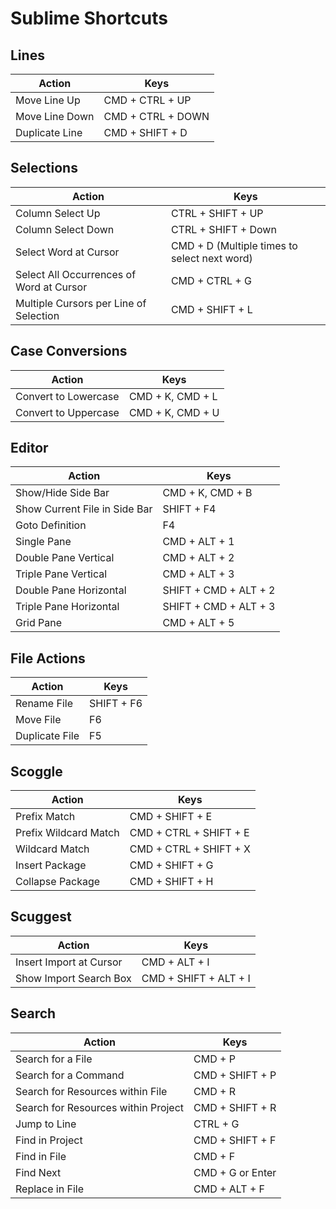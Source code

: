 # Sublime Shortcuts

## Lines

Action  | Keys
------- | ----
Move Line Up| CMD + CTRL + UP
Move Line Down| CMD + CTRL + DOWN
Duplicate Line | CMD + SHIFT + D

## Selections

Action  | Keys
------- | ----
Column Select Up | CTRL + SHIFT + UP
Column Select Down | CTRL + SHIFT + Down
Select Word at Cursor | CMD + D (Multiple times to select next word)
Select All Occurrences of Word at Cursor | CMD + CTRL + G
Multiple Cursors per Line of Selection | CMD + SHIFT + L

## Case Conversions

Action | Keys
------ | ----
Convert to Lowercase | CMD + K, CMD + L
Convert to Uppercase | CMD + K, CMD + U

## Editor

Action | Keys
------ | ----
Show/Hide Side Bar | CMD + K, CMD + B
Show Current File in Side Bar | SHIFT + F4
Goto Definition | F4
Single Pane | CMD + ALT + 1
Double Pane Vertical | CMD + ALT + 2
Triple Pane Vertical | CMD + ALT + 3
Double Pane Horizontal | SHIFT + CMD + ALT + 2
Triple Pane Horizontal | SHIFT + CMD + ALT + 3
Grid Pane | CMD + ALT + 5

## File Actions

Action | Keys
------ | ----
Rename File | SHIFT + F6
Move File | F6
Duplicate File | F5

## Scoggle

Action | Keys
------ | ----
Prefix Match | CMD + SHIFT + E
Prefix Wildcard Match | CMD + CTRL + SHIFT + E
Wildcard Match | CMD + CTRL + SHIFT + X
Insert Package | CMD + SHIFT + G
Collapse Package | CMD + SHIFT + H


## Scuggest

Action | Keys
------ | ----
Insert Import at Cursor | CMD + ALT + I
Show Import Search Box| CMD + SHIFT + ALT + I

## Search

Action | Keys
------ | ----
Search for a File | CMD + P
Search for a Command | CMD + SHIFT + P
Search for Resources within File | CMD + R
Search for Resources within Project | CMD + SHIFT + R
Jump to Line | CTRL + G
Find in Project | CMD + SHIFT + F
Find in File | CMD + F
Find Next | CMD + G or Enter
Replace in File | CMD + ALT + F

